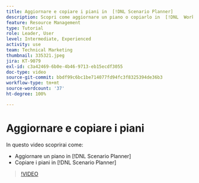 ```yaml
---
title: Aggiornare e copiare i piani in  [!DNL Scenario Planner]
description: Scopri come aggiornare un piano o copiarlo in  [!DNL  Workfront] [!DNL Scenario Planner].
feature: Resource Management
type: Tutorial
role: Leader, User
level: Intermediate, Experienced
activity: use
team: Technical Marketing
thumbnail: 335321.jpeg
jira: KT-9079
exl-id: c3a42469-6b0e-4b46-9713-eb15ecdf3055
doc-type: video
source-git-commit: bbdf99c6bc1be714077fd94fc3f8325394de36b3
workflow-type: tm+mt
source-wordcount: '37'
ht-degree: 100%

---
```


# Aggiornare e copiare i piani

In questo video scoprirai come:

* Aggiornare un piano in [!DNL Scenario Planner]
* Copiare i piani in [!DNL Scenario Planner]

>[!VIDEO](https://video.tv.adobe.com/v/335321/?quality=12&learn=on&enablevpops=1)
